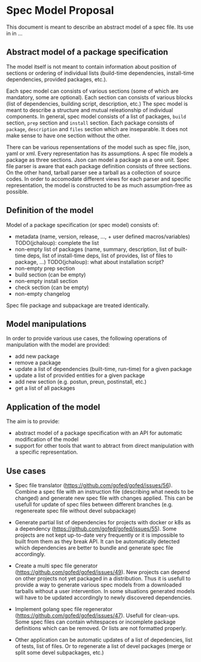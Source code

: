 # Spec Model Proposal

This document is meant to describe an abstract model of a spec file. Its use in in ...

## Abstract model of a package specification

The model itself is not meant to contain information about position of sections or
ordering of individual lists (build-time dependencies, install-time dependencies,
provided packages, etc.).

Each spec model can consists of various sections (some of which are mandatory, some are optional).
Each section can consists of various blocks (list of dependencies, building script, description, etc.)
The spec model is meant to describe a structure and mutual releationship of individual components.
In general, spec model consists of a list of packages, `build` section, `prep` section and `install` section.
Each package consists of `package`, `description` and `files` section which are inseparable.
It does not make sense to have one section without the other.

There can be various repensentations of the model such as spec file, json, yaml or xml.
Every representation has its assumptions.
A spec file models a package as three sections.
Json can model a package as a one unit.
Spec file parser is aware that each package definition consists of three sections.
On the other hand, tarball parser see a tarball as a collection of source codes.
In order to accomodate different views for each parser and specific representation,
the model is constructed to be as much assumption-free as possible.

## Definition of the model

Model of a package specification (or spec model) consists of:

* metadata (name, version, release, ..., + user defined macros/variables) TODO(jchaloup): complete the list
* non-empty list of packages (name, summary, description, list of built-time deps, list of install-time deps, list of provides, list of files to package, ...) TODO(jchaloup): what about installation script?
* non-empty prep section
* build section (can be empty)
* non-empty install section
* check section (can be empty)
* non-empty changelog

Spec file package and subpackage are treated identically.

## Model manipulations

In order to provide various use cases, the following operations of manipulation with the model are provided:

* add new package
* remove a package
* update a list of dependencies (built-time, run-time) for a given package
* update a list of provided entities for a given package
* add new section (e.g. postun, preun, postinstall, etc.)
* get a list of all packages

## Application of the model

The aim is to provide:

* abstract model of a package specification with an API for automatic modification of the model
* support for other tools that want to abtract from direct manipulation with a specific representation.

## Use cases

* Spec file translator (https://github.com/gofed/gofed/issues/56). Combine a spec file with an instruction file (describing what needs to be changed) and generate new spec file with changes applied. This can be usefull for update of spec files between different branches (e.g. regenereate spec file without devel subpackage)

* Generate partial list of dependencies for projects with docker or k8s as a dependency (https://github.com/gofed/gofed/issues/55). Some projects are not kept up-to-date very frequently or it is impossible to built from them as they break API. It can be automatically detected which dependencies are better to bundle and generate spec file accordingly.

* Create a multi spec file generator (https://github.com/gofed/gofed/issues/49). New projects can depend on other projects not yet packaged in a distribution. Thus it is usefull to provide a way to generate various spec models from a downloaded tarballs without a user intervention. In some situations generated models will have to be updated accordingly to newly discovered dependencies.

* Implement golang spec file regenerator (https://github.com/gofed/gofed/issues/47). Usefull for clean-ups. Some spec files can contain whitespaces or incomplete package definitions which can be removed. Or lists are not formatted properly.

* Other application can be automatic updates of a list of depedencies, list of tests, list of files. Or to regenerate a list of devel packages (merge or split some devel subpackages, etc.)


